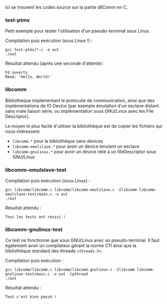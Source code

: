 Ici se trouvent les codes source sur la partie dllComm en C.

### test-ptmx
Petit exemple pour tester l'utilisation d'un pseudo-terminal sous Linux.

Compilation puis exécution (sous Linux !) :
```
gcc test-ptmx/*.c -o out
./out
```
Résultat attendu (après une seconde d'attente) :
```
Fd ouverts
Read: 'Hello, World!'
```

### libcomm
Bibliothèque implémentant le protocole de communication, ainsi que
des implémentations de IO Device (par exemple émulation d'un esclave
distant sans vraie liaison série, ou implémentation sous GNU/Linux
avec les File Descriptor).

Le moyen le plus facile d'utiliser la bibliothèque est de copier les
fichiers qui nous intéressent.
- `libcomm.*` pour la bibliothèque sans devices
- `libcomm-emulslave.*` pour avoir un device émulant un esclave
- `libcomm-gnulinux.*` pour avoir un device relié à un fileDescriptor sous GNU/Linux

### libcomm-emulslave-test

Compilation puis exécution (sous Linux) :
```
gcc libcomm/libcomm.c libcomm/libcomm-emulslave.c -Ilibcomm libcomm-emulslave-test/main.c -o out
./out
```
Résultat attendu :
```
Tous les tests ont réussi !
```

### libcomm-gnulinux-test

Ce test ne fonctionne que sous GNU/Linux avec un pseudo-terminal.
Il faut également avoir un compilateur gérant la norme C11 ainsi que la bibliothèque standard des threads `<threads.h>`.

Compilation puis exécution :
```
gcc libcomm/libcomm.c libcomm/libcomm-gnulinux.c -Ilibcomm libcomm-gnulinux-test/main.c -o out -lpthread
./out
```
Résultat attendu :
```
Tout s'est bien passé !
```
